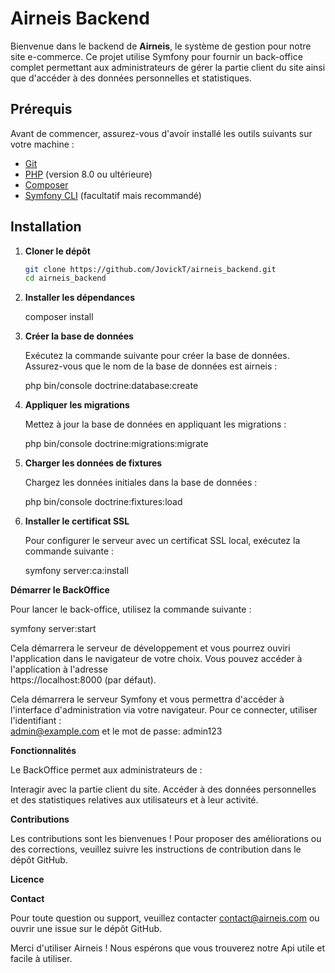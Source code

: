 # Airneis Backend

Bienvenue dans le backend de **Airneis**, le système de gestion pour notre site e-commerce. Ce projet utilise Symfony pour fournir un back-office complet permettant aux administrateurs de gérer la partie client du site ainsi que d'accéder à des données personnelles et statistiques.

## Prérequis

Avant de commencer, assurez-vous d'avoir installé les outils suivants sur votre machine :

- [Git](https://git-scm.com/)
- [PHP](https://www.php.net/) (version 8.0 ou ultérieure)
- [Composer](https://getcomposer.org/)
- [Symfony CLI](https://symfony.com/download) (facultatif mais recommandé)

## Installation

1. **Cloner le dépôt**

   ```bash
   git clone https://github.com/JovickT/airneis_backend.git
   cd airneis_backend

2. **Installer les dépendances**

   composer install

3. **Créer la base de données**

   Exécutez la commande suivante pour créer la base de données. Assurez-vous que le nom de la base de données est airneis :

   php bin/console doctrine:database:create

4. **Appliquer les migrations**

   Mettez à jour la base de données en appliquant les migrations :

   php bin/console doctrine:migrations:migrate

5. **Charger les données de fixtures**

   Chargez les données initiales dans la base de données :

   php bin/console doctrine:fixtures:load

6. **Installer le certificat SSL**

   Pour configurer le serveur avec un certificat SSL local, exécutez la commande suivante :
   
   symfony server:ca:install
   

**Démarrer le BackOffice**

  Pour lancer le back-office, utilisez la commande suivante :

  symfony server:start

   Cela démarrera le serveur de développement et vous pourrez ouviri l'application dans le navigateur de votre choix. Vous pouvez accéder à l'application à l'adresse       
   https://localhost:8000 (par défaut).

  Cela démarrera le serveur Symfony et vous permettra d'accéder à l'interface d'administration via votre navigateur. Pour ce connecter, utiliser l'identifiant :       
  admin@example.com 
  et le mot de passe: admin123

**Fonctionnalités**

  Le BackOffice permet aux administrateurs de :

  Interagir avec la partie client du site.
  Accéder à des données personnelles et des statistiques relatives aux utilisateurs et à leur activité.

**Contributions**

  Les contributions sont les bienvenues ! Pour proposer des améliorations ou des corrections, veuillez suivre les instructions de contribution dans le dépôt GitHub.

**Licence**

**Contact**

  Pour toute question ou support, veuillez contacter contact@airneis.com ou ouvrir une issue sur le dépôt GitHub.
  

Merci d'utiliser Airneis ! Nous espérons que vous trouverez notre Api utile et facile à utiliser.
